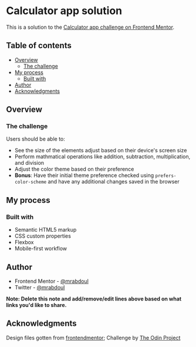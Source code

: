 #  Calculator app solution

This is a solution to the [Calculator app challenge on Frontend Mentor](https://www.frontendmentor.io/challenges/calculator-app-9lteq5N29).

## Table of contents

- [Overview](#overview)
  - [The challenge](#the-challenge)
- [My process](#my-process)
  - [Built with](#built-with)
- [Author](#author)
- [Acknowledgments](#acknowledgments)


## Overview

### The challenge

Users should be able to:

- See the size of the elements adjust based on their device's screen size
- Perform mathmatical operations like addition, subtraction, multiplication, and division
- Adjust the color theme based on their preference
- **Bonus**: Have their initial theme preference checked using `prefers-color-scheme` and have any additional changes saved in the browser


## My process

### Built with

- Semantic HTML5 markup
- CSS custom properties
- Flexbox
- Mobile-first workflow


## Author

- Frontend Mentor - [@mrabdoul](https://www.frontendmentor.io/profile/mrabdoul)
- Twitter - [@mrabdoul](https://www.twitter.com/mrabdoul_)

**Note: Delete this note and add/remove/edit lines above based on what links you'd like to share.**

## Acknowledgments

Design files gotten from [frontendmentor](https://www.frontendmentor.io/);
Challenge by [The Odin Project](https://www.theodinproject.com/)
